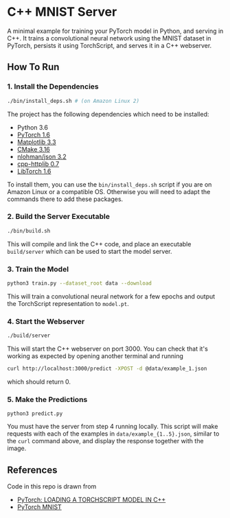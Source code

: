 # C++ MNIST Server

A minimal example for training your PyTorch model in Python, and serving in C++. It trains a convolutional neural network using the MNIST dataset in PyTorch, persists it using TorchScript, and serves it in a C++ webserver.


## How To Run

### 1. Install the Dependencies

```bash
./bin/install_deps.sh # (on Amazon Linux 2)
```

The project has the following dependencies which need to be installed:
* Python 3.6
* [PyTorch 1.6](https://pytorch.org/)
* [Matplotlib 3.3](https://matplotlib.org/)
* [CMake 3.16](https://cmake.org/)
* [nlohman/json 3.2](https://github.com/nlohmann/json)
* [cpp-httplib 0.7](https://github.com/yhirose/cpp-httplib)
* [LibTorch 1.6](https://pytorch.org/)

To install them, you can use the `bin/install_deps.sh` script if you are on Amazon Linux or a compatible OS. Otherwise you will need to adapt the commands there to add these packages.

### 2. Build the Server Executable

```bash
./bin/build.sh
```

This will compile and link the C++ code, and place an executable `build/server` which can be used to start the model server.

### 3. Train the Model

```bash
python3 train.py --dataset_root data --download
```

This will train a convolutional neural network for a few epochs and output the TorchScript representation to `model.pt`.

### 4. Start the Webserver

```bash
./build/server
```

This will start the C++ webserver on port 3000. You can check that it's working as expected by opening another terminal and running

```bash
curl http://localhost:3000/predict -XPOST -d @data/example_1.json
```

which should return 0.

### 5. Make the Predictions

```
python3 predict.py
```

You must have the server from step 4 running locally. This script will make requests with each of the examples in
`data/example_{1..5}.json`, similar to the `curl` command above, and display the response together with the image.


## References

Code in this repo is drawn from
* [PyTorch: LOADING A TORCHSCRIPT MODEL IN C++](https://pytorch.org/tutorials/advanced/cpp_export.html)
* [PyTorch MNIST](https://github.com/pytorch/examples/tree/master/mnist)
